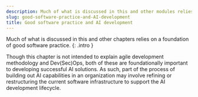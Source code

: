 ```yaml
---
description: Much of what is discussed in this and other modules relies on a foundation of good software practice. Though this module is not intended to explain agile development methodology and Dev(Sec)Ops, both of these are foundationally important to developing successful AI solutions.
slug: good-software-practice-and-AI-development
title: Good software practice and AI development
---
```

Much of what is discussed in this and other chapters relies on a foundation of good software practice.
{: .intro }

Though this chapter is not intended to explain agile development methodology and Dev(Sec)Ops, both of these are foundationally important to developing successful AI solutions. As such, part of the process of building out AI capabilities in an organization may involve refining or restructuring the current software infrastructure to support the AI development lifecycle.


